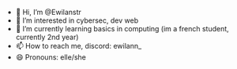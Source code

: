 - 👋 Hi, I’m @Ewilanstr
- 👀 I’m interested in cybersec, dev web
- 🌱 I’m currently learning basics in computing (im a french student, currently 2nd year)
- 📫 How to reach me, discord: ewilann_
- 😄 Pronouns: elle/she
<!-- - ⚡ Fun fact: ...
- 💞️ I’m looking to collaborate on ... --->

<!---
Ewilanstr/Ewilanstr is a ✨ special ✨ repository because its `README.md` (this file) appears on your GitHub profile.
You can click the Preview link to take a look at your changes.
--->
